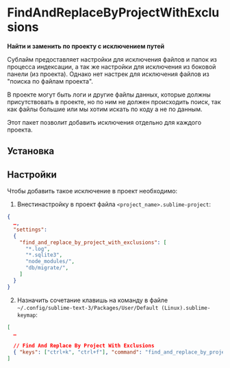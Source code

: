 # FindAndReplaceByProjectWithExclusions

__Найти и заменить по проекту с исключением путей__

Сублайм предоставляет настройки для исключения файлов и папок из процесса
индексации, а так же настройки для исключения из боковой панели (из проекта). Однако нет
настрек для исключения файлов из "поиска по файлам проекта".

В проекте могут быть логи и другие файлы данных, которые должны присутствовать в
проекте, но по ним не должен происходить поиск, так как файлы большие или мы
хотим искать по коду а не по данным.

Этот пакет позволит добавить исключения отдельно для каждого проекта.

## Установка

## Настройки

Чтобы добавить такое исключение в проект необходимо:

1. Внестинастройку в проект файла `<project_name>.sublime-project`:

```json
{
  …,
  "settings":
  {
    "find_and_replace_by_project_with_exclusions": [
      "*.log",
      "*.sqlite3",
      "node_modules/",
      "db/migrate/",
    ]
  }
}
```

2. Назначить сочетание клавишь на команду в файле
`~/.config/sublime-text-3/Packages/User/Default (Linux).sublime-keymap`:

```json
[
  …

  // Find And Replace By Project With Exclusions
  { "keys": ["ctrl+k", "ctrl+f"], "command": "find_and_replace_by_project_with_exclusions" },
]
```
